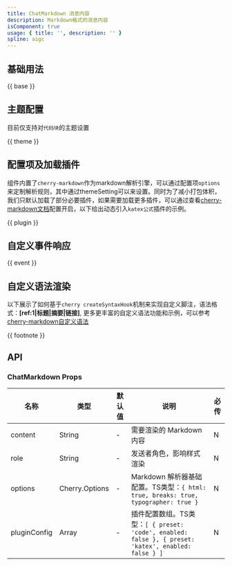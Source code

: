 ```yaml
---
title: ChatMarkdown 消息内容
description: Markdown格式的消息内容
isComponent: true
usage: { title: '', description: '' }
spline: aigc
---
```


## 基础用法

{{ base }}


## 主题配置
目前仅支持对`代码块`的主题设置

{{ theme }}

## 配置项及加载插件
组件内置了`cherry-markdown`作为markdown解析引擎，可以通过配置项`options`来定制解析规则，其中通过themeSetting可以来设置。同时为了减小打包体积，我们只默认加载了部分必要插件，如果需要加载更多插件，可以通过查看[cherry-markdown文档](https://github.com/Tencent/cherry-markdown/blob/dev/README.CN.md)配置开启，以下给出动态引入`katex公式`插件的示例。

{{ plugin }}


## 自定义事件响应
{{ event }}

## 自定义语法渲染
以下展示了如何基于`cherry createSyntaxHook`机制来实现自定义脚注，语法格式：**[ref:1|标题|摘要|链接]**, 更多更丰富的自定义语法功能和示例，可以参考[cherry-markdown自定义语法](https://github.com/Tencent/cherry-markdown/wiki/%E8%87%AA%E5%AE%9A%E4%B9%89%E8%AF%AD%E6%B3%95)

{{ footnote }}

## API
### ChatMarkdown Props

名称 | 类型 | 默认值 | 说明 | 必传
-- | -- | -- | -- | --
content | String | - | 需要渲染的 Markdown 内容 | N
role | String | - | 发送者角色，影响样式渲染 | N
options | Cherry.Options | - | Markdown 解析器基础配置。TS类型：`{ html: true, breaks: true, typographer: true }` | N
pluginConfig | Array | - | 插件配置数组。TS类型：`[ { preset: 'code', enabled: false }, { preset: 'katex', enabled: false } ]` | N
